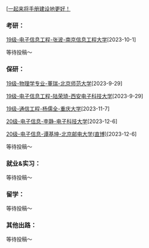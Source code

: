 [[一起来将手册建设地更好！](preface/Sharing_experience.md)

### 考研：

[19级-电子信息工程-张波-南京信息工程大学](D升学就业篇/物理与电子工程学院/19级-电子信息工程-张波-南京信息工程大学.md)[2023-10-1]


等待投稿～

### 保研：

[19级-物理学专业-董瑞-北京师范大学](D升学就业篇/物理与电子工程学院/19级-物理学专业-董瑞-北京师范大学.md)[2023-9-29]

[19级-电子信息工程-陆荣琦-西安电子科技大学](D升学就业篇/物理与电子工程学院/19级-电子信息工程-陆荣琦-西安电子科技大学.md)[2023-9-29]

[19级-通信工程-杨儒全-重庆大学](D升学就业篇/物理与电子工程学院/19级-通信工程-杨儒全-重庆大学.md)[2023-11-7]

[20级-电子信息-李静-电子科技大学](D升学就业篇\物理与电子工程学院\20级-电子信息-李静-电子科技大学.md)[2023-12-6]

[20级-电子信息-谭基坤-北京邮电大学(直博)](D升学就业篇\物理与电子工程学院\20级-电子信息-谭基坤-北京邮电大学.md)[2023-12-6]

等待投稿～

### 就业&实习：

等待投稿～

### 留学：

等待投稿～

### 其他出路：

等待投稿～
